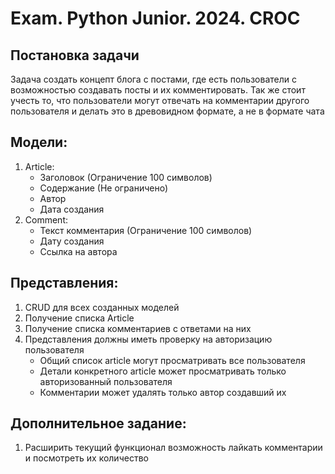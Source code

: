 # Exam. Python Junior. 2024. CROC

## Постановка задачи

Задача создать концепт блога с постами, где есть пользователи с возможностью создавать посты и их комментировать.
Так же стоит учесть то, что пользователи могут отвечать на комментарии другого пользователя и делать это в древовидном
формате, а не в формате чата

## Модели:

1. Article:
    * Заголовок (Ограничение 100 символов)
    * Содержание (Не ограничено)
    * Автор
    * Дата создания
2. Comment:
    * Текст комментария (Ограничение 100 символов)
    * Дату создания
    * Ссылка на автора

## Представления:

1. CRUD для всех созданных моделей
2. Получение списка Article
3. Получение списка комментариев с ответами на них
4. Представления должны иметь проверку на авторизацию пользователя
    * Общий список article могут просматривать все пользователя
    * Детали конкретного article может просматривать только авторизованный пользователя
    * Комментарии может удалять только автор создавший их

## Дополнительное задание:

1. Расширить текущий функционал возможность лайкать комментарии и посмотреть их количество
